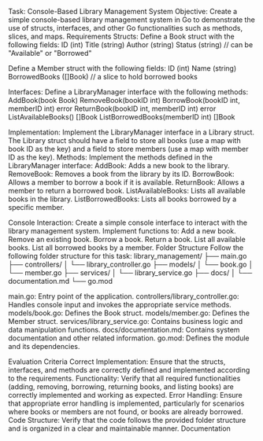 Task: Console-Based Library Management System
Objective:
Create a simple console-based library management system in Go to demonstrate the use of structs, interfaces, and other Go functionalities such as methods, slices, and maps.
Requirements
Structs:
Define a Book struct with the following fields:
ID (int)
Title (string)
Author (string)
Status (string) // can be "Available" or "Borrowed"

Define a Member struct with the following fields:
ID (int)
Name (string)
BorrowedBooks ([]Book) // a slice to hold borrowed books

Interfaces:
Define a LibraryManager interface with the following methods:
AddBook(book Book)
RemoveBook(bookID int)
BorrowBook(bookID int, memberID int) error
ReturnBook(bookID int, memberID int) error
ListAvailableBooks() []Book
ListBorrowedBooks(memberID int) []Book

Implementation:
Implement the LibraryManager interface in a Library struct. The Library struct should have a field to store all books (use a map with book ID as the key) and a field to store members (use a map with member ID as the key).
Methods:
Implement the methods defined in the LibraryManager interface:
AddBook: Adds a new book to the library.
RemoveBook: Removes a book from the library by its ID.
BorrowBook: Allows a member to borrow a book if it is available.
ReturnBook: Allows a member to return a borrowed book.
ListAvailableBooks: Lists all available books in the library.
ListBorrowedBooks: Lists all books borrowed by a specific member.

Console Interaction:
Create a simple console interface to interact with the library management system. Implement functions to:
Add a new book.
Remove an existing book.
Borrow a book.
Return a book.
List all available books.
List all borrowed books by a member.
Folder Structure
Follow the following folder structure for this task:
library_management/
├── main.go
├── controllers/
│   └── library_controller.go
├── models/
│   └── book.go
│   └── member.go
├── services/
│   └── library_service.go
├── docs/
│   └── documentation.md
└── go.mod

main.go: Entry point of the application.
controllers/library_controller.go: Handles console input and invokes the appropriate service methods.
models/book.go: Defines the Book struct.
models/member.go: Defines the Member struct.
services/library_service.go: Contains business logic and data manipulation functions.
docs/documentation.md: Contains system documentation and other related information.
go.mod: Defines the module and its dependencies.

Evaluation Criteria
Correct Implementation: Ensure that the structs, interfaces, and methods are correctly defined and implemented according to the requirements.
Functionality: Verify that all required functionalities (adding, removing, borrowing, returning books, and listing books) are correctly implemented and working as expected.
Error Handling: Ensure that appropriate error handling is implemented, particularly for scenarios where books or members are not found, or books are already borrowed.
Code Structure: Verify that the code follows the provided folder structure and is organized in a clear and maintainable manner.
Documentation


